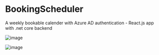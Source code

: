 # BookingScheduler
A weekly bookable calender with Azure AD authentication - React.js app with .net core backend 


![image](https://user-images.githubusercontent.com/1561576/139255324-b6c56417-8b21-4ae1-91bb-06476996a503.png)

![image](https://user-images.githubusercontent.com/1561576/139255364-ac8027c9-52f7-4a44-99af-897eb2b279da.png)

